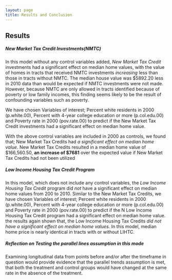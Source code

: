 ```yaml
---
layout: page
title: Results and Conclusion
---
```


## Results

##### New Market Tax Credit Investments(NMTC)

In this model without any control variables added, *New Market Tax Credit* investments had a significant effect on median home values, with the value of homes in tracts that received NMTC investments *increasing* less than those in tracts without NMTC. The median house value was $5892.20 less in 2010 data than would be expected if NMTC investments were not made. However, because NMTC are only allowed in tracts identified because of poverty or low family incomes, this finding seems likely to be the result of confounding variables such as poverty.

We have chosen Variables of interest; Percent white residents in 2000 (p.white.00), Percent with 4-year college education or more (p.col.edu.00) and Poverty rate in 2000 (pov.rate.00) to predict if the New Market Tax Credit investments had a significant effect on median home value. 

With the above control variables are included in 2000 as controls, we found that;  New Market Tax Credits had *a significant effect on median home value*. New Market Tax Credits resulted in a median home value of $166,560.50, **an increase of $7681** over the expected value if New Market Tax Credits had not been utilized

##### Low Income Housing Tax Credit Program

In this model, which does not include any control variables, the *Low Income Housing Tax Credit* program did *not* have a significant effect on median home values from 200 to 2010. Similar to the New Market Tax Credits, we have chosen Variables of interest; Percent white residents in 2000 (p.white.00), Percent with 4-year college education or more (p.col.edu.00) and Poverty rate in 2000 (pov.rate.00) to predict if the N Low Income Housing Tax Credit program had a significant effect on median home value. the results again shown that, the Low Income Housing Tax Credits *did not have a significant effect on median home values.* In this model, median home price is nearly identical in tracts with or without LIHTC.

##### Reflection on Testing the parallel lines assumption in this mode

Examining longitudinal data from points before and/or after the timeframe in question would provide evidence that the parallel trends assumption is met, that both the treatment and control groups would have changed at the same rate in the absence of the treatment.

